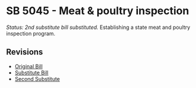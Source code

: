 # SB 5045 - Meat & poultry inspection
*Status: 2nd substitute bill substituted.*
Establishing a state meat and poultry inspection program.

## Revisions
* [Original Bill](1/)
* [Substitute Bill](S/)
* [Second Substitute](S2/)